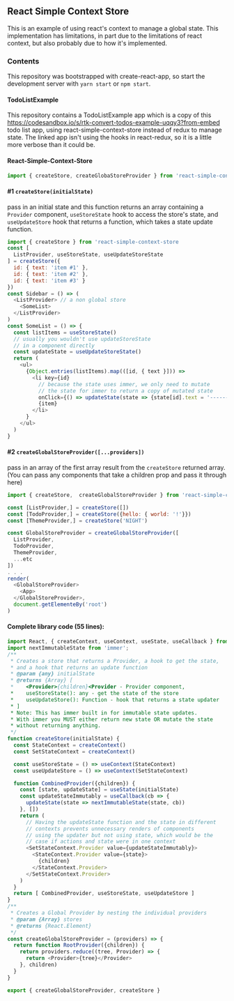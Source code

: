 ## React Simple Context Store

This is an example of using react's context to manage a global state.
This implementation has limitations, in part due to the limitations of
react context, but also probably due to how it's implemented.

### Contents

This repository was bootstrapped with create-react-app, so start the
development server with `yarn start` or `npm start`.

#### TodoListExample

This repository contains a TodoListExample app which is a copy
of this https://codesandbox.io/s/rtk-convert-todos-example-uqqy3?from-embed
todo list app, using react-simple-context-store instead of redux to manage state. The linked app isn't using the hooks in react-redux, so it is a little more verbose than it could be.

#### React-Simple-Context-Store

```js
import { createStore, createGlobaStoreProvider } from 'react-simple-context-store'
```


#### #1 `createStore(initialState)`
pass in an initial state and this function returns an array containing a `Provider` component, `useStoreState` hook to access the store's state, and `useUpdateStore` hook that returns a function, which takes a state update function.

```js
import { createStore } from 'react-simple-context-store
const [
  ListProvider, useStoreState, useUpdateStoreState
] = createStore({
  id: { text: 'item #1' },
  id: { text: 'item #2' },
  id: { text: 'item #3' }
})
const Sidebar = () => (
  <ListProvider> // a non global store
    <SomeList>
  </ListProvider>
)
const SomeList = () => {
  const listItems = useStoreState()
  // usually you wouldn't use updateStoreState
  // in a component directly
  const updateState = useUpdateStoreState()
  return (
    <ul>
      {Object.entries(listItems).map(([id, { text }])) => 
        <li key={id}
          // because the state uses immer, we only need to mutate
          // the state for immer to return a copy of mutated state
          onClick={() => updateState(state => {state[id].text = '-------')}>
          {item}
        </li>
      }
    </ul>
  )
}
```

#### #2 `createGlobalStoreProvider([...providers])` 
pass in an array of the first array result from the `createStore` returned array. (You can pass any components that take a children prop and pass it through here)   

```js
import { createStore,  createGlobalStoreProvider } from 'react-simple-context-store

const [ListProvider,] = createStore([])
const [TodoProvider,] = createStore({hello: { world: '!'}})
const [ThemeProvider,] = createStore('NIGHT')

const GlobalStoreProvider = createGlobalStoreProvider([
  ListProvider,
  TodoProvider,
  ThemeProvider,
  ...etc
])
. . . 
render(
  <GlobalStoreProvider>
    <App>
  </GlobalStoreProvider>,
  document.getElementeBy('root')
)
```
#### Complete library code (55 lines):

```js
import React, { createContext, useContext, useState, useCallback } from 'react';
import nextImmutableState from 'immer';
/**
 * Creates a store that returns a Provider, a hook to get the state,
 * and a hook that returns an update function
 * @param {any} initialState
 * @returns {Array} [
 *    <Provider>{children}<Provider - Provider component,
 *    useStoreState(): any - get the state of the store
 *    useUpdateStore(): Function - hook that returns a state updater
 * ]
 * Note: This has immer built in for immutable state updates.
 * With immer you MUST either return new state OR mutate the state
 * without returning anything.
 */
function createStore(initialState) {
  const StateContext = createContext()
  const SetStateContext = createContext()

  const useStoreState = () => useContext(StateContext)
  const useUpdateStore = () => useContext(SetStateContext)

  function CombinedProvider({children}) {
    const [state, updateState] = useState(initialState)
    const updateStateImmutably = useCallback(cb => {
      updateState(state => nextImmutableState(state, cb))
    }, [])
    return ( 
      // Having the updateState function and the state in different
      // contexts prevents unnecessary renders of components
      // using the updater but not using state, which would be the 
      // case if actions and state were in one context
      <SetStateContext.Provider value={updateStateImmutably}>
        <StateContext.Provider value={state}>
          {children}
        </StateContext.Provider>
      </SetStateContext.Provider>
    )
  }
  return [ CombinedProvider, useStoreState, useUpdateStore ]
}
/**
 * Creates a Global Provider by nesting the individual providers
 * @param {Array} stores 
 * @returns {React.Element}
 */
const createGlobalStoreProvider = (providers) => {
  return function RootProvider({children}) {
    return providers.reduce((tree, Provider) => {
      return <Provider>{tree}</Provider>
    }, children)
  }
}

export { createGlobalStoreProvider, createStore }
```